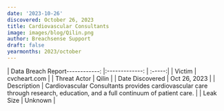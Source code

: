 ```yaml
---
date: '2023-10-26'
discovered: October 26, 2023
title: Cardiovascular Consultants
image: images/blog/Qilin.png
author: Breachsense Support
draft: false
yearmonths: 2023/october
---
```


| Data Breach Report------------:     |:-------------:    | :-----:|
| Victim      | cvcheart.com      | 
| Threat Actor      | Qilin      | 
| Date Discovered      | Oct 26, 2023      | 
| Description      | Cardiovascular Consultants provides cardiovascular care through research, education, and a full continuum of patient care.      | 
| Leak Size      | Unknown      | 

